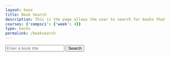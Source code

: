 ```yaml
---
layout: base
title: Book Search
description: This is the page allows the user to search for books that they might be interested in reading
courses: {'compsci': {'week': 4}}
type: hacks
permalink: /booksearch
---
```


<html lang="en">
<head>
    <meta charset="UTF-8">
    <meta name="viewport" content="width=device-width, initial-scale=1.0">
    <title>Book Search</title>
</head>
<body>
    <!-- Input box for book search -->
    <div>
        <input type="text" id="bookInput" placeholder="Enter a book title">
        <button onclick="searchBook()">Search</button>
    </div>
    <!-- Display book search results here -->
    <div id="bookResults">
        <!-- book search results will be displayed here -->
    </div>
    <script>
        async function searchBook() {
            const bookInput = document.getElementById("bookInput").value.trim();
            if (bookInput === "") {
                alert("Please enter a book title.");
                return;
            }
            const url = `https://books-api7.p.rapidapi.com/books/find/title?title=${encodeURIComponent(bookInput)}`;
            const options = {
                method: 'GET',
                headers: {
                    'X-RapidAPI-Key': '98e9c1c32cmshc10b08ee95bbbbep1717bfjsn1825f318a1b5',
                    'X-RapidAPI-Host': 'books-api7.p.rapidapi.com'
                }
            };
            const bookResults = document.getElementById("bookResults");
            bookResults.innerHTML = ''; // Clear previous results
            try {
                const response = await fetch(url, options);
                if (!response.ok) {
                    throw new Error('Network response was not ok');
                }
                const data = await response.json();
                console.log('API Response:', data); // Log API response
                if (data.length > 0) {
                    // Process and display book data
                    data.forEach(book => {
                        const bookElement = document.createElement("div");
                        bookElement.classList.add("book-card");
                        bookElement.innerHTML = `
                            <h3>${book.title}</h3>
                            <img src="${book.cover}" alt="${book.title}">
                            <p>Author: ${book.author.first_name} ${book.author.last_name}</p>
                            <p>Rating: ${book.rating}</p>
                            <p>Plot: ${book.plot}</p>
                            <a href="${book.url}" target="_blank">More info</a>
                        `;
                        bookResults.appendChild(bookElement);
                    });
                } else {
                    // Handle no results
                    bookResults.innerHTML = 'No book found.';
                }
            } catch (error) {
                console.error('Error fetching data:', error);
                bookResults.innerHTML = 'An error occurred while fetching data.';
            }
        }                    
    </script>
</body>
</html>